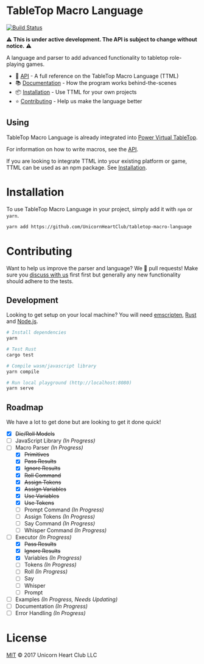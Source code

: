 # TableTop Macro Language

[![Build Status](https://travis-ci.org/UnicornHeartClub/tabletop-macro-language.svg?branch=master)](https://travis-ci.org/UnicornHeartClub/tabletop-macro-language)

:warning: **This is under active development. The API is subject to change without notice.** :warning:

A language and parser to add advanced functionality to tabletop role-playing games.

- :notebook: [API](API.md) - A full reference on the TableTop Macro Language (TTML)
- :books: [Documentation](DOCUMENTATION.md) - How the program works behind-the-scenes
- :package: [Installation](#installation) - Use TTML for your own projects
- :star: [Contributing](#contributing) - Help us make the language better

## Using

TableTop Macro Language is already integrated into [Power Virtual TableTop](https://www.poweredvtt.com).

For information on how to write macros, see the [API](API.md).

If you are looking to integrate TTML into your existing platform or game, TTML can be used as an
npm package. See [Installation](#installation).

# Installation

To use TableTop Macro Language in your project, simply add it with `npm` or `yarn`.

```bash
yarn add https://github.com/UnicornHeartClub/tabletop-macro-language
```

# Contributing

Want to help us improve the parser and language? We 💛 pull requests! Make sure you [discuss with us](https://github.com/UnicornHeartClub/tabletop-macro-language/issues/new) first
first but generally any new functionality should adhere to the tests.

## Development

Looking to get setup on your local machine? You will need
[emscripten](https://github.com/kripken/emscripten), [Rust](https://www.rust-lang.org/) and 
[Node.js](https://nodejs.org).

```bash
# Install dependencies
yarn

# Test Rust
cargo test

# Compile wasm/javascript library
yarn compile

# Run local playground (http://localhost:8080)
yarn serve
```

## Roadmap

We have a lot to get done but are looking to get it done quick!

- [x] ~~Die/Roll Models~~
- [ ] JavaScript Library _(In Progress)_
- [ ] Macro Parser _(In Progress)_
  - [x] ~~Primitives~~
  - [x] ~~Pass Results~~
  - [x] ~~Ignore Results~~
  - [x] ~~Roll Command~~
  - [x] ~~Assign Tokens~~
  - [x] ~~Assign Variables~~
  - [x] ~~Use Variables~~
  - [x] ~~Use Tokens~~
  - [ ] Prompt Command _(In Progress)_
  - [ ] Assign Tokens _(In Progress)_
  - [ ] Say Command _(In Progress)_
  - [ ] Whisper Command _(In Progress)_
- [ ] Executor _(In Progress)_
  - [x] ~~Pass Results~~
  - [x] ~~Ignore Results~~
  - [x] Variables _(In Progress)_
  - [ ] Tokens _(In Progress)_
  - [ ] Roll _(In Progress)_
  - [ ] Say
  - [ ] Whisper
  - [ ] Prompt
- [ ] Examples _(In Progress, Needs Updating)_
- [ ] Documentation _(In Progress)_
- [ ] Error Handling _(In Progress)_

# License

[MIT](LICENSE) &copy; 2017 Unicorn Heart Club LLC
